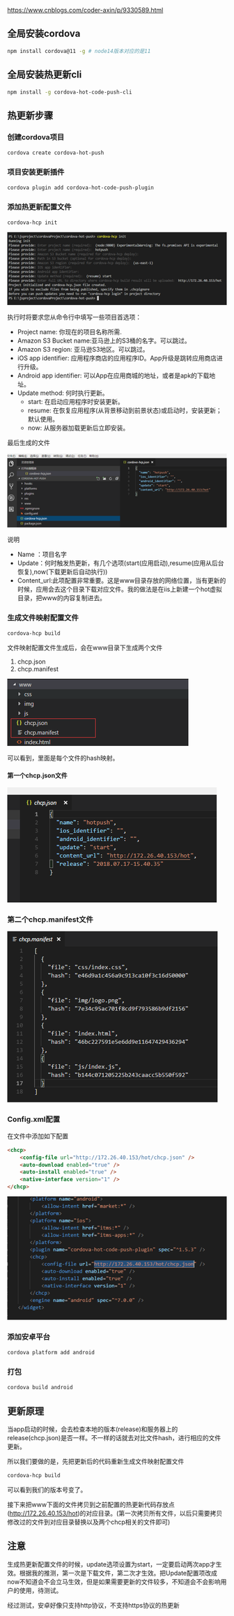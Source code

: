 https://www.cnblogs.com/coder-axin/p/9330589.html

## 全局安装cordova

``` sh
npm install cordova@11 -g # node14版本对应的是11
```

## 全局安装热更新cli

```sh
npm install -g cordova-hot-code-push-cli
```

## 热更新步骤

### 创建cordova项目

```sh
cordova create cordova-hot-push
```

### 项目安装更新插件

```sh
cordova plugin add cordova-hot-code-push-plugin
```

### 添加热更新配置文件

```sh
cordova-hcp init
```

![](./img/hotUpdateConfig.png)

执行时将要求您从命令行中填写一些项目首选项：

- Project name: 你现在的项目名称所需.
- Amazon S3 Bucket name:亚马逊上的S3桶的名字。可以跳过。
- Amazon S3 region: 亚马逊S3地区。可以跳过。
- iOS app identifier: 应用程序商店的应用程序ID。App升级是跳转应用商店进行升级。
- Android app identifier: 可以App在应用商城的地址，或者是apk的下载地址。
- Update method: 何时执行更新。
  - start: 在启动应用程序时安装更新。
  - resume: 在恢复应用程序(从背景移动到前景状态)或启动时，安装更新；默认使用。
  - now: 从服务器加载更新后立即安装。

最后生成的文件

![](./img/hotUpdateJson.png)

说明

- Name ：项目名字
- Update：何时触发热更新，有几个选项(start(应用启动),resume(应用从后台恢复),now(下载更新后自动执行))
- Content_url:此项配置非常重要。这是www目录存放的网络位置，当有更新的时候，应用会去这个目录下载对应文件。我的做法是在iis上新建一个hot虚拟目录，把www的内容复制进去。

### 生成文件映射配置文件

```sh
cordova-hcp build
```

文件映射配置文件生成后，会在www目录下生成两个文件

1. chcp.json
2. chcp.manifest

![](./img/fileList.png)

可以看到，里面是每个文件的hash映射。

#### 第一个chcp.json文件

![](./img/chcpFile.png)

### 第二个chcp.manifest文件

![](./img/chcpManifest.png)

### Config.xml配置

在文件中添加如下配置

```html
<chcp>
    <config-file url="http://172.26.40.153/hot/chcp.json" />
    <auto-download enabled="true" />
    <auto-install enabled="true" />
    <native-interface version="1" />
</chcp>
```

![](./img/xmlFile.png)

### 添加安卓平台

```sh
cordova platform add android
```

### 打包

```sh
cordova build android
```

## 更新原理

当app启动的时候，会去检查本地的版本(release)和服务器上的release(chcp.json)是否一样。不一样的话就去对比文件hash，进行相应的文件更新。

所以我们要做的是，先把更新后的代码重新生成文件映射配置文件

```sh
cordova-hcp build
```

可以看到我们的版本号变了。

接下来把www下面的文件拷贝到之前配置的热更新代码存放点(http://172.26.40.153/hot)的对应目录。(第一次拷贝所有文件，以后只需要拷贝修改过的文件到对应目录替换以及两个chcp相关的文件即可)

## 注意

生成热更新配置文件的时候，update选项设置为start，一定要启动两次app才生效。根据我的推测，第一次是下载文件，第二次才生效。把Update配置项改成now不知道会不会立马生效，但是如果需要更新的文件较多，不知道会不会影响用户的使用，待测试。

 经过测试，安卓好像只支持http协议，不支持https协议的热更新

